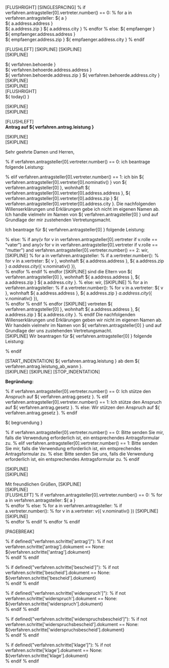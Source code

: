 [FLUSHRIGHT]
[SINGLESPACING]
% if verfahren.antragsteller[0].vertreter.number() == 0:
  % for a in verfahren.antragsteller:
${ a }  
${ a.address.address }  
${ a.address.zip } ${ a.address.city }
  % endfor
% else:
${ empfaenger }  
${ empfaenger.address.address }  
${ empfaenger.address.zip } ${ empfaenger.address.city }
% endif

[FLUSHLEFT]
[SKIPLINE]
[SKIPLINE]  
[SKIPLINE]

${ verfahren.behoerde }  
${ verfahren.behoerde.address.address }  
${ verfahren.behoerde.address.zip } ${ verfahren.behoerde.address.city }
[SKIPLINE]  
[SKIPLINE]  
[FLUSHRIGHT]  
${ today() }  

[SKIPLINE]  
[SKIPLINE]  

[FLUSHLEFT]   
**Antrag auf ${ verfahren.antrag.leistung }**


[SKIPLINE]  
[SKIPLINE]  

Sehr geehrte Damen und Herren,


% if verfahren.antragsteller[0].vertreter.number() == 0:
ich beantrage folgende Leistung:  

% elif verfahren.antragsteller[0].vertreter.number() == 1:
ich bin ${ verfahren.antragsteller[0].vertreter[0].nominativ() } von ${ verfahren.antragsteller[0] }, wohnhaft ${ verfahren.antragsteller[0].vertreter[0].address.address }, ${ verfahren.antragsteller[0].vertreter[0].address.zip } ${ verfahren.antragsteller[0].vertreter[0].address.city }.
Die nachfolgenden Willenserklärungen und Erklärungen gebe ich nicht im eigenen Namen ab. Ich handle vielmehr im Namen von ${ verfahren.antragsteller[0] } und auf Grundlage der mir zustehenden Vertretungsmacht.  

Ich beantrage für ${ verfahren.antragsteller[0] } folgende Leistung:  

% else:
  % if any(v for v in verfahren.antragsteller[0].vertreter if v.rolle == "vater") and any(v for v in verfahren.antragsteller[0].vertreter if v.rolle == "mutter") and verfahren.antragsteller[0].vertreter.number() == 2:
wir,
[SKIPLINE]
    % for a in verfahren.antragsteller:
      % if a.vertreter.number():
        % for v in a.vertreter:
${ v }, wohnhaft ${ a.address.address }, ${ a.address.zip } ${ a.address.city } (${ v.nominativ() }),  
        % endfor
      % endif
    % endfor
[SKIPLINE]
sind die Eltern von ${ verfahren.antragsteller[0] }, wohnhaft ${ a.address.address }, ${ a.address.zip } ${ a.address.city }.
  % else:
wir,
[SKIPLINE]
    % for a in verfahren.antragsteller:
      % if a.vertreter.number():
        % for v in a.vertreter:
${ v }, wohnhaft ${ a.address.address }, ${ a.address.zip } ${ a.address.city } (${ v.nominativ() }),  
        % endfor
      % endif
    % endfor
[SKIPLINE]
vertreten ${ verfahren.antragsteller[0] }, wohnhaft ${ a.address.address }, ${ a.address.zip } ${ a.address.city }.
  % endif
Die nachfolgenden Willenserklärungen und Erklärungen geben wir nicht im eigenen Namen ab. Wir handeln vielmehr im Namen von ${ verfahren.antragsteller[0] } und auf Grundlage der uns zustehenden Vertretungsmacht.  
[SKIPLINE]
Wir beantragen für ${ verfahren.antragsteller[0] } folgende Leistung:  

% endif


[START_INDENTATION]
${ verfahren.antrag.leistung } ab dem ${ verfahren.antrag.leistung_ab_wann }.  
[SKIPLINE]
[SKIPLINE]
[STOP_INDENTATION]


**Begründung:**  

% if verfahren.antragsteller[0].vertreter.number() == 0:
Ich stütze den Anspruch auf ${ verfahren.antrag.gesetz }.
% elif verfahren.antragsteller[0].vertreter.number() == 1:
Ich stütze den Anspruch auf ${ verfahren.antrag.gesetz }.
% else:
Wir stützen den Anspruch auf ${ verfahren.antrag.gesetz }.
% endif  

${ begruendung }


% if verfahren.antragsteller[0].vertreter.number() == 0:
Bitte senden Sie mir, falls die Verwendung erforderlich ist, ein entsprechendes Antragsformular zu.
% elif verfahren.antragsteller[0].vertreter.number() == 1:
Bitte senden Sie mir, falls die Verwendung erforderlich ist, ein entsprechendes Antragsformular zu.
% else:
Bitte senden Sie uns, falls die Verwendung erforderlich ist, ein entsprechendes Antragsformular zu.
% endif
  

[SKIPLINE]  
[SKIPLINE]  

Mit freundlichen Grüßen,
[SKIPLINE]  
[SKIPLINE]  
[FLUSHLEFT]
% if verfahren.antragsteller[0].vertreter.number() == 0:
  % for a in verfahren.antragsteller:
${ a }   
  % endfor
% else:
  % for a in verfahren.antragsteller:
    % if a.vertreter.number():
      % for v in a.vertreter:
${ v } (${ v.nominativ() })
[SKIPLINE]  
[SKIPLINE]  
      % endfor
    % endif
  % endfor
% endif


[PAGEBREAK]

% if defined("verfahren.schritte['antrag']"):
% if not verfahren.schritte['antrag'].dokument == None:
${verfahren.schritte['antrag'].dokument}  
% endif
% endif

% if defined("verfahren.schritte['bescheid']"):
% if not verfahren.schritte['bescheid'].dokument == None:
${verfahren.schritte['bescheid'].dokument}  
% endif
% endif

% if defined("verfahren.schritte['widerspruch']"):
% if not verfahren.schritte['widerspruch'].dokument == None:
${verfahren.schritte['widerspruch'].dokument}  
% endif
% endif

% if defined("verfahren.schritte['widerspruchsbescheid']"):
% if not verfahren.schritte['widerspruchsbescheid'].dokument == None:
${verfahren.schritte['widerspruchsbescheid'].dokument}  
% endif
% endif

% if defined("verfahren.schritte['klage']"):
% if not verfahren.schritte['klage'].dokument == None:
${verfahren.schritte['klage'].dokument}  
% endif
% endif